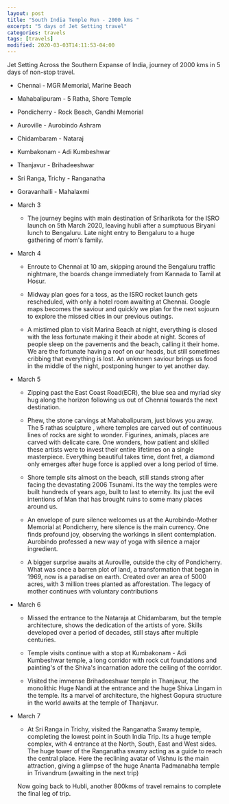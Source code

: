 ```yaml
---
layout: post
title: "South India Temple Run - 2000 kms "
excerpt: "5 days of Jet Setting travel"
categories: travels
tags: [travels]
modified: 2020-03-03T14:11:53-04:00
---
```


Jet Setting Across the Southern Expanse of India, journey of 2000 kms in 5 days of non-stop travel.

* Chennai - MGR Memorial, Marine Beach
* Mahabalipuram - 5 Ratha, Shore Temple
* Pondicherry - Rock Beach, Gandhi Memorial
* Auroville - Aurobindo Ashram
* Chidambaram - Nataraj
* Kumbakonam - Adi Kumbeshwar
* Thanjavur - Brihadeeshwar
* Sri Ranga, Trichy - Ranganatha
* Goravanhalli - Mahalaxmi

* March 3
  * The journey begins with main destination of Sriharikota for the ISRO launch on 5th March 2020, leaving hubli after a sumptuous Biryani lunch to Bengaluru. Late night entry to Bengaluru to a huge gathering of mom's family.

* March 4
  * Enroute to Chennai at 10 am, skipping around the Bengaluru traffic nightmare, the boards change immediately from Kannada to Tamil at Hosur.

  * Midway plan goes for a toss, as the ISRO rocket launch gets rescheduled, with only a hotel room awaiting at Chennai. Google maps becomes the saviour and quickly we plan for the next sojourn to explore the missed cities in our previous outings.

  * A mistimed plan to visit Marina Beach at night, everything is closed with the less fortunate making it their abode at night. Scores of people sleep on the pavements and the beach, calling it their home. We are the fortunate having a roof on our heads, but still sometimes cribbing that everything is lost. An unknown saviour brings us food in the middle of the night, postponing hunger to yet another day.

* March 5
  * Zipping past the East Coast Road(ECR), the blue sea and myriad sky hug along the horizon following us out of Chennai towards the next destination.

  * Phew, the stone carvings at Mahabalipuram, just blows you away. The 5 rathas sculpture , where temples are carved out of continuous lines of rocks are sight to wonder. Figurines, animals, places are carved with delicate care. One wonders, how patient and skilled these artists were to invest their entire lifetimes on a single masterpiece. Everything beautiful takes time, dont fret, a diamond only emerges after huge force is applied over a long period of time.

  * Shore temple sits almost on the beach, still stands strong after facing the devastating 2006 Tsunami. Its the way the temples were built hundreds of years ago, built to last to eternity. Its just the evil intentions of Man that has brought ruins to some many places around us.

  * An envelope of pure silence welcomes us at the Aurobindo-Mother Memorial at Pondicherry, here silence is the main currency. One finds profound joy, observing the workings in silent contemplation. Aurobindo professed a new way of yoga with silence a major ingredient.

  * A bigger surprise awaits at Auroville, outside the city of Pondicherry. What was once a barren plot of land, a transformation that began in 1969, now is a paradise on earth. Created over an area of 5000 acres, with 3 million trees planted as afforestation. The legacy of mother continues with voluntary contributions


* March 6
  * Missed the entrance to the Nataraja at Chidambaram, but the temple architecture, shows the dedication of the artists of yore. Skills developed over a period of decades, still stays after multiple centuries.

  * Temple visits continue with a stop at Kumbakonam - Adi Kumbeshwar temple, a long corridor with rock cut foundations and painting's of the Shiva's incarnation adore the ceiling of the corridor.

  * Visited the immense Brihadeeshwar temple in Thanjavur, the monolithic Huge Nandi at the entrance and the huge Shiva Lingam in the temple. Its a marvel of architecture, the highest Gopura structure in the world awaits at the temple of Thanjavur.

* March 7
  * At Sri Ranga in Trichy, visited the Ranganatha Swamy temple, completing the lowest point in South India Trip. Its a huge temple complex, with 4 entrance at the North, South, East and West sides. The huge tower of the Ranganatha swamy acting as a guide to reach the central place. Here the reclining avatar of Vishnu is the main attraction, giving a glimpse of the huge Ananta Padmanabha temple in Trivandrum (awaiting in the next trip)

  Now going back to Hubli, another 800kms of travel remains to complete the final leg of trip.
